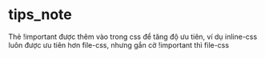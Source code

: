 # tips_note
Thẻ !important được thêm vào trong css để tăng độ ưu tiên, ví dụ inline-css luôn được ưu tiên hơn file-css, 
nhưng gắn cờ !important thì file-css 
